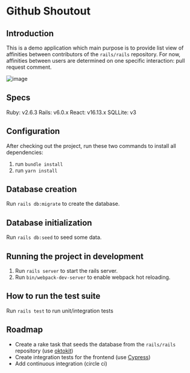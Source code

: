 # Github Shoutout 


## Introduction
This is a demo application which main purpose is to provide list view of affinities between contributors of the `rails/rails` repository.
For now, affinities between users are determined on one specific interaction: pull request comment.

![image](https://user-images.githubusercontent.com/3678598/90800595-41f52c00-e2eb-11ea-9edf-94376b97e18a.png)

## Specs

Ruby: v2.6.3
Rails: v6.0.x
React: v16.13.x
SQLLite: v3

## Configuration
After checking out the project, run these two commands to install all dependencies:
1) run `bundle install`
2) run `yarn install`

## Database creation
Run `rails db:migrate` to create the database.

## Database initialization
Run `rails db:seed` to seed some data.

## Running the project in development
1) Run `rails server` to start the rails server. 
2) Run `bin/webpack-dev-server` to enable webpack hot reloading.

## How to run the test suite
Run `rails test` to run unit/integration tests

## Roadmap
- Create a rake task that seeds the database from the `rails/rails` repository (use [oktokit](https://github.com/octokit/octokit.rb))
- Create integration tests for the frontend (use [Cypress](https://github.com/cypress-io/cypress))
- Add continuous integration (circle ci)
